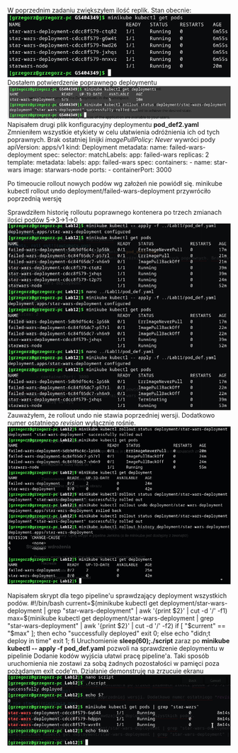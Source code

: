 W poprzednim zadaniu zwiększyłem ilość replik. Stan obecnie:
![pińć](pods.png)
Dostałem potwierdzenie poprawnego deploymentu
![autobots, roll out!](autobots.png)
Napisałem drugi plik konfiguracyjny deploymentu **pod_def2.yaml**
Zmnieniłem wszystkie etykiety w celu ułatwienia odróżnienia ich od tych poprawnych. Brak ostatniej linijki *imagePullPolicy: Never* wywróci pody
  apiVersion: apps/v1
  kind: Deployment
  metadata:
    name: failed-wars-deployment
  spec:
    selector:
      matchLabels:
        app: failed-wars
    replicas: 2
    template:
      metadata:
        labels:
          app: failed-wars
      spec:
        containers:
          - name: star-wars
            image: starwars-node
            ports:
              - containerPort: 3000

Po timeoucie rollout nowych podów wg założeń  nie powiódł się.
  minikube kubectl rollout undo deployment/failed-wars-deployment
przywróciło poprzednią wersję

Sprawdziłem historię rolloutu poprawnego kontenera po trzech zmianach ilości podów 5->3->1->0
![zmiany zaszł←](zmiany.png)
Zauważyłem, że rollout undo nie stawia poprzedniej wersji. Dodatkowo numer ostatniego *revision* wyłącznie rośnie.
![no nie stawia](niestawia.png)

Napisałem skrypt dla tego pipeline'u sprawdzający deployment wszystkich podów.
  #!/bin/bash
  current=$(minikube kubectl get deployment/star-wars-deployment | grep "star-wars-deployment" | awk '{print $2}' | cut -d '/' -f1)
  max=$(minikube kubectl get deployment/star-wars-deployment | grep "star-wars-deployment" | awk '{print $2}' | cut -d '/' -f2)
  if [ "$current" == "$max" ]; then
  	echo "successfully deployed"
    exit 0;
  else
  	echo "didn;t deploy in time"
    exit 1;
  fi
Uruchomienie **sleep(60);./script** zaraz po **minikube kubectl -- apply -f pod_def.yaml** pozwoli na sprawdzenie deploymentu w pipelinie
Dodanie kodów wyjścia ułatwi pracę pipeline'a. Taki sposób uruchomienia nie zostawi za sobą żadnych pozostałości w pamięci poza pożądanym exit code'm. Działanie demonstruję na zrzucuie ekranu
![fajne](efekt.png)
